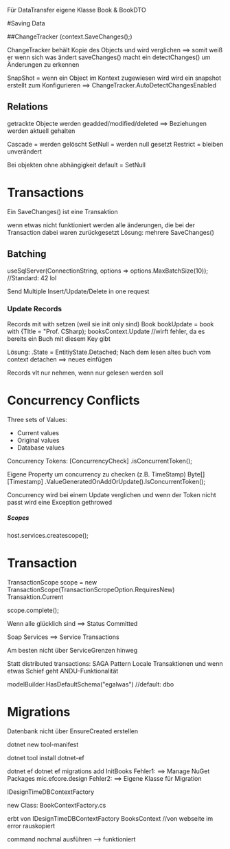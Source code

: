 Für DataTransfer eigene Klasse
Book & BookDTO


#Saving Data

##ChangeTracker (context.SaveChanges();)

ChangeTracker behält Kopie des Objects und wird verglichen ==> somit weiß er wenn sich was ändert
saveChanges() macht ein detectChanges() um Änderungen zu erkennen

SnapShot = wenn ein Object im Kontext zugewiesen wird wird ein snapshot erstellt
zum Konfigurieren ==> ChangeTracker.AutoDetectChangesEnabled

## Relations
getrackte Objecte werden geadded/modified/deleted
==> Beziehungen werden aktuell gehalten

Cascade = werden gelöscht
SetNull = werden null gesetzt
Restrict = bleiben unverändert

Bei objekten ohne abhängigkeit default = SetNull

# Transactions
Ein SaveChanges() ist eine Transaktion

wenn etwas nicht funktioniert werden alle änderungen, die bei der Transaction dabei waren zurückgesetzt
Lösung: mehrere SaveChanges()

## Batching
useSqlServer(ConnectionString, options => options.MaxBatchSize(10)); //Standard: 42 lol

Send Multiple Insert/Update/Delete in one request

### Update Records
Records mit with setzen (weil sie init only sind)
Book bookUpdate = book with {TItle = "Prof. CSharp);
booksContext.Update //wirft fehler, da es bereits ein Buch mit diesem Key gibt

Lösung:
.State = EntitiyState.Detached;
Nach dem lesen altes buch vom context detachen ==> neues einfügen

Records vlt nur nehmen, wenn nur gelesen werden soll



# Concurrency Conflicts

Three sets of Values:
* Current values
* Original values
* Database values

Concurrency Tokens:
[ConcurrencyCheck]
.isConcurrentToken();

Eigene Property um concurrency zu checken (z.B. TimeStamp)
Byte[]
[Timestamp]
.ValueGeneratedOnAddOrUpdate().IsConcurrentToken();


Concurrency wird bei einem Update verglichen und wenn der Token nicht passt wird eine Exception gethrowed


##### Scopes
host.services.createscope();


# Transaction
TransactionScope scope = new TransactionScope(TransactionScropeOption.RequiresNew)
Transaktion.Current

scope.complete();

Wenn alle glücklich sind ==> Status Committed


Soap Services ==> Service Transactions

Am besten nicht über ServiceGrenzen hinweg

Statt distributed transactions: SAGA Pattern
Locale Transaktionen und wenn etwas Schief geht ANDU-Funktionalität

modelBuilder.HasDefaultSchema("egalwas") //default: dbo


# Migrations
Datenbank nicht über EnsureCreated erstellen


dotnet new tool-manifest

dotnet tool install dotnet-ef

dotnet ef 
dotnet ef migrations add InitBooks
Fehler1: ==> Manage NuGet Packages mic.efcore.design
Fehler2: ==> Eigene Klasse für Migration

IDesignTimeDBContextFactory

new Class: BookContextFactory.cs

erbt von IDesignTimeDBContextFactory BooksContext
//von webseite im error rauskopiert

command nochmal ausführen --> funktioniert
